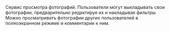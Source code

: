 Сервис просмотра фотографий. Пользователи могут выкладывать свои фотографии, предварительно редактируя их и накладывая фильтры. Можно просматривать фотографии других пользователей в полноэкранном режиме и комментарии к ним.
